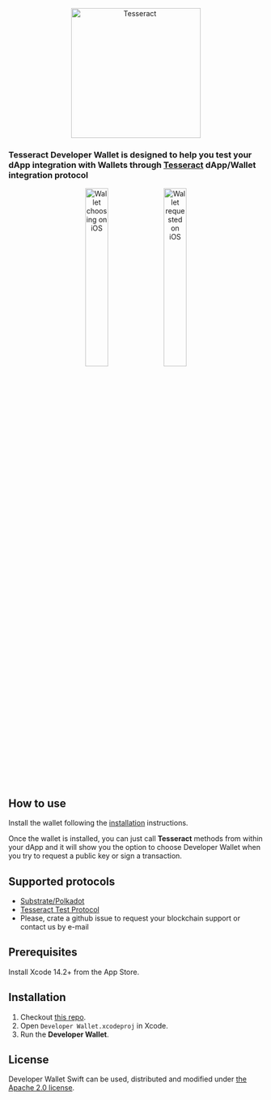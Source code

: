 <p align="center">
	<a href="http://tesseract.one/">
		<img alt="Tesseract" src ="./.github/logo.svg" height=256/>
	</a>
</p>

### **Tesseract Developer Wallet** is designed to help you test your dApp integration with Wallets through [Tesseract](https://github.com/tesseract-one/) **dApp/Wallet integration** protocol

<p align="center">
    <img src=".github/ios-wallet-choosing.png" alt="Wallet choosing on iOS" width="30%"/>
    <img src=".github/ios-wallet-requested.png" alt="Wallet requested on iOS" width="30%"/>
</p>

## How to use

Install the wallet following the [installation](#installation) instructions.

Once the wallet is installed, you can just call **Tesseract** methods from within your dApp and it will show you the option to choose Developer Wallet when you try to request a public key or sign a transaction.

## Supported protocols

* [Substrate/Polkadot](https://github.com/tesseract-one/Tesseract.rs/tree/master/protocols/substrate)
* [Tesseract Test Protocol](https://github.com/tesseract-one/Tesseract.rs/tree/master/protocols/test)
* Please, crate a github issue to request your blockchain support or contact us by e-mail

## Prerequisites

Install Xcode 14.2+ from the App Store.

## Installation

1. Checkout [this repo](https://github.com/tesseract-one/dev-wallet.swift).
2. Open `Developer Wallet.xcodeproj` in Xcode.
3. Run the **Developer Wallet**.

## License

Developer Wallet Swift can be used, distributed and modified under [the Apache 2.0 license](LICENSE).
